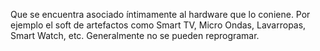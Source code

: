 Que se encuentra asociado
íntimamente al hardware que lo
coniene. Por ejemplo el soft de
artefactos como Smart TV, Micro
Ondas, Lavarropas, Smart Watch, etc.
Generalmente no se pueden
reprogramar.
